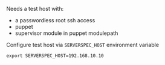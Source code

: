 Needs a test host with:

 * a passwordless root ssh access
 * puppet
 * supervisor module in puppet modulepath

Configure test host via `SERVERSPEC_HOST` environment variable

    export SERVERSPEC_HOST=192.168.10.10
